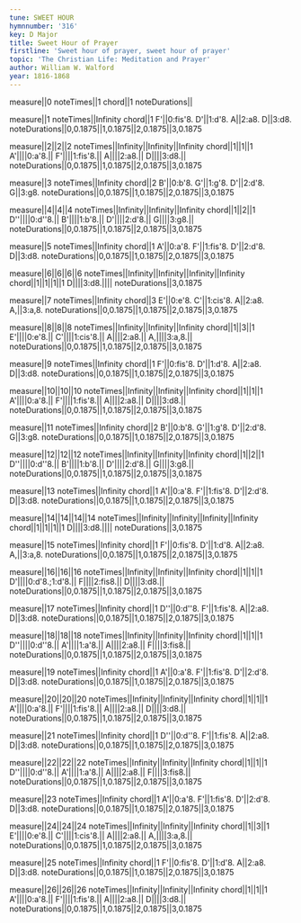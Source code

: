 ```yaml
---
tune: SWEET HOUR
hymnnumber: '316'
key: D Major
title: Sweet Hour of Prayer
firstline: 'Sweet hour of prayer, sweet hour of prayer'
topic: 'The Christian Life: Meditation and Prayer'
author: William W. Walford
year: 1816-1868
---
```

measure||0
noteTimes||1
chord||1
noteDurations||

measure||1
noteTimes||Infinity
chord||1
F'||0:fis'8.
D'||1:d'8.
A||2:a8.
D||3:d8.
noteDurations||0,0.1875||1,0.1875||2,0.1875||3,0.1875

measure||2||2||2
noteTimes||Infinity||Infinity||Infinity
chord||1||1||1
A'||||0:a'8.||
F'||||1:fis'8.||
A||||2:a8.||
D||||3:d8.||
noteDurations||0,0.1875||1,0.1875||2,0.1875||3,0.1875

measure||3
noteTimes||Infinity
chord||2
B'||0:b'8.
G'||1:g'8.
D'||2:d'8.
G||3:g8.
noteDurations||0,0.1875||1,0.1875||2,0.1875||3,0.1875

measure||4||4||4
noteTimes||Infinity||Infinity||Infinity
chord||1||2||1
D''||||0:d''8.||
B'||||1:b'8.||
D'||||2:d'8.||
G||||3:g8.||
noteDurations||0,0.1875||1,0.1875||2,0.1875||3,0.1875

measure||5
noteTimes||Infinity
chord||1
A'||0:a'8.
F'||1:fis'8.
D'||2:d'8.
D||3:d8.
noteDurations||0,0.1875||1,0.1875||2,0.1875||3,0.1875

measure||6||6||6||6
noteTimes||Infinity||Infinity||Infinity||Infinity
chord||1||1||1||1
D||||3:d8.||||
noteDurations||3,0.1875

measure||7
noteTimes||Infinity
chord||3
E'||0:e'8.
C'||1:cis'8.
A||2:a8.
A,||3:a,8.
noteDurations||0,0.1875||1,0.1875||2,0.1875||3,0.1875

measure||8||8||8
noteTimes||Infinity||Infinity||Infinity
chord||1||3||1
E'||||0:e'8.||
C'||||1:cis'8.||
A||||2:a8.||
A,||||3:a,8.||
noteDurations||0,0.1875||1,0.1875||2,0.1875||3,0.1875

measure||9
noteTimes||Infinity
chord||1
F'||0:fis'8.
D'||1:d'8.
A||2:a8.
D||3:d8.
noteDurations||0,0.1875||1,0.1875||2,0.1875||3,0.1875

measure||10||10||10
noteTimes||Infinity||Infinity||Infinity
chord||1||1||1
A'||||0:a'8.||
F'||||1:fis'8.||
A||||2:a8.||
D||||3:d8.||
noteDurations||0,0.1875||1,0.1875||2,0.1875||3,0.1875

measure||11
noteTimes||Infinity
chord||2
B'||0:b'8.
G'||1:g'8.
D'||2:d'8.
G||3:g8.
noteDurations||0,0.1875||1,0.1875||2,0.1875||3,0.1875

measure||12||12||12
noteTimes||Infinity||Infinity||Infinity
chord||1||2||1
D''||||0:d''8.||
B'||||1:b'8.||
D'||||2:d'8.||
G||||3:g8.||
noteDurations||0,0.1875||1,0.1875||2,0.1875||3,0.1875

measure||13
noteTimes||Infinity
chord||1
A'||0:a'8.
F'||1:fis'8.
D'||2:d'8.
D||3:d8.
noteDurations||0,0.1875||1,0.1875||2,0.1875||3,0.1875

measure||14||14||14||14
noteTimes||Infinity||Infinity||Infinity||Infinity
chord||1||1||1||1
D||||3:d8.||||
noteDurations||3,0.1875

measure||15
noteTimes||Infinity
chord||1
F'||0:fis'8.
D'||1:d'8.
A||2:a8.
A,||3:a,8.
noteDurations||0,0.1875||1,0.1875||2,0.1875||3,0.1875

measure||16||16||16
noteTimes||Infinity||Infinity||Infinity
chord||1||1||1
D'||||0:d'8.;1:d'8.||
F||||2:fis8.||
D||||3:d8.||
noteDurations||0,0.1875||1,0.1875||2,0.1875||3,0.1875

measure||17
noteTimes||Infinity
chord||1
D''||0:d''8.
F'||1:fis'8.
A||2:a8.
D||3:d8.
noteDurations||0,0.1875||1,0.1875||2,0.1875||3,0.1875

measure||18||18||18
noteTimes||Infinity||Infinity||Infinity
chord||1||1||1
D''||||0:d''8.||
A'||||1:a'8.||
A||||2:a8.||
F||||3:fis8.||
noteDurations||0,0.1875||1,0.1875||2,0.1875||3,0.1875

measure||19
noteTimes||Infinity
chord||1
A'||0:a'8.
F'||1:fis'8.
D'||2:d'8.
D||3:d8.
noteDurations||0,0.1875||1,0.1875||2,0.1875||3,0.1875

measure||20||20||20
noteTimes||Infinity||Infinity||Infinity
chord||1||1||1
A'||||0:a'8.||
F'||||1:fis'8.||
A||||2:a8.||
D||||3:d8.||
noteDurations||0,0.1875||1,0.1875||2,0.1875||3,0.1875

measure||21
noteTimes||Infinity
chord||1
D''||0:d''8.
F'||1:fis'8.
A||2:a8.
D||3:d8.
noteDurations||0,0.1875||1,0.1875||2,0.1875||3,0.1875

measure||22||22||22
noteTimes||Infinity||Infinity||Infinity
chord||1||1||1
D''||||0:d''8.||
A'||||1:a'8.||
A||||2:a8.||
F||||3:fis8.||
noteDurations||0,0.1875||1,0.1875||2,0.1875||3,0.1875

measure||23
noteTimes||Infinity
chord||1
A'||0:a'8.
F'||1:fis'8.
D'||2:d'8.
D||3:d8.
noteDurations||0,0.1875||1,0.1875||2,0.1875||3,0.1875

measure||24||24||24
noteTimes||Infinity||Infinity||Infinity
chord||1||3||1
E'||||0:e'8.||
C'||||1:cis'8.||
A||||2:a8.||
A,||||3:a,8.||
noteDurations||0,0.1875||1,0.1875||2,0.1875||3,0.1875

measure||25
noteTimes||Infinity
chord||1
F'||0:fis'8.
D'||1:d'8.
A||2:a8.
D||3:d8.
noteDurations||0,0.1875||1,0.1875||2,0.1875||3,0.1875

measure||26||26||26
noteTimes||Infinity||Infinity||Infinity
chord||1||1||1
A'||||0:a'8.||
F'||||1:fis'8.||
A||||2:a8.||
D||||3:d8.||
noteDurations||0,0.1875||1,0.1875||2,0.1875||3,0.1875

